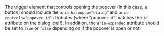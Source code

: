 The trigger element that controls opening the popover (in this case, a button) should include the `aria-haspopup="dialog"` and `aria-controls="popover-id"` attributes (where “popover-id” matches the `id` attribute on the dialog itself). In addition, the `aria-expanded` attribute should be set to `true` or `false` depending on if the popover is open or not.
